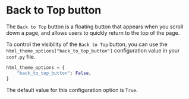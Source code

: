 # Back to Top button

The `Back to Top` button is a floating button that appears when you scroll down a page, and allows users to quickly return to the top of the page.

To control the visibility of the `Back to Top` button, you can use the `html_theme_options["back_to_top_button"]` configuration value in your `conf.py` file.

```python
html_theme_options = {
    "back_to_top_button": False,
}
```

The default value for this configuration option is `True`.
